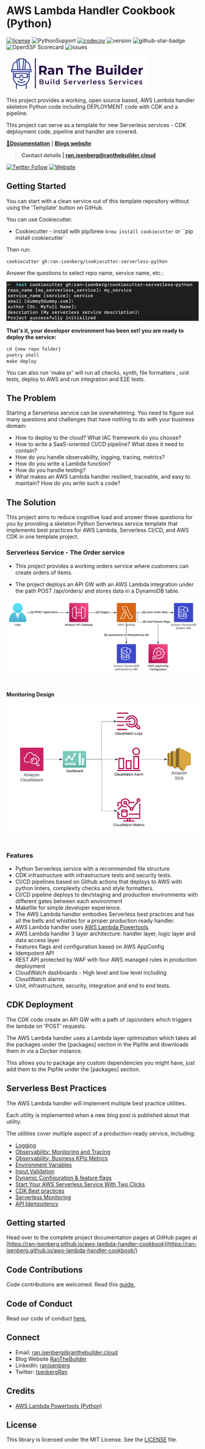 
# AWS Lambda Handler Cookbook (Python)

[![license](https://img.shields.io/github/license/ran-isenberg/aws-lambda-handler-cookbook)](https://github.com/ran-isenberg/aws-lambda-handler-cookbook/blob/master/LICENSE)
![PythonSupport](https://img.shields.io/static/v1?label=python&message=3.12&color=blue?style=flat-square&logo=python)
[![codecov](https://codecov.io/gh/ran-isenberg/aws-lambda-handler-cookbook/branch/main/graph/badge.svg?token=P2K7K4KICF)](https://codecov.io/gh/ran-isenberg/aws-lambda-handler-cookbook)
![version](https://img.shields.io/github/v/release/ran-isenberg/aws-lambda-handler-cookbook)
![github-star-badge](https://img.shields.io/github/stars/ran-isenberg/aws-lambda-handler-cookbook.svg?style=social)
![OpenSSF Scorecard](https://api.securityscorecards.dev/projects/github.com/ran-isenberg/aws-lambda-handler-cookbook/badge)
![issues](https://img.shields.io/github/issues/ran-isenberg/aws-lambda-handler-cookbook)

![alt text](https://github.com/ran-isenberg/aws-lambda-handler-cookbook/blob/main/docs/media/banner.png?raw=true)

This project provides a working, open source based, AWS Lambda handler skeleton Python code including DEPLOYMENT code with CDK and a pipeline.

This project can serve as a template for new Serverless services - CDK deployment code, pipeline and handler are covered.

**[📜Documentation](https://ran-isenberg.github.io/aws-lambda-handler-cookbook/)** | **[Blogs website](https://www.ranthebuilder.cloud)**
> **Contact details | ran.isenberg@ranthebuilder.cloud**

[![Twitter Follow](https://img.shields.io/twitter/follow/IsenbergRan?label=Follow&style=social)](https://twitter.com/IsenbergRan)
[![Website](https://img.shields.io/badge/Website-www.ranthebuilder.cloud-blue)](https://www.ranthebuilder.cloud/)

## Getting Started

You can start with a clean service out of this template repository without using the 'Template' button on GitHub.

You can use Cookiecutter.

* Cookiecutter - install with pip/brew ``brew install cookiecutter`` or ``pip install cookiecutter`

Then run:

```
cookiecutter gh:ran-isenberg/cookiecutter-serverless-python
```

Answer the questions to select repo name, service name, etc.:

![logo](https://github.com/ran-isenberg/cookiecutter-serverless-python/blob/main/media/howto.png?raw=true)


**That's it, your developer environment has been set! you are ready to deploy the service:**

```
cd {new repo folder}
poetry shell
make deploy
```

You can also run 'make pr' will run all checks, synth, file formatters , unit tests, deploy to AWS and run integration and E2E tests.

## **The Problem**

Starting a Serverless service can be overwhelming. You need to figure out many questions and challenges that have nothing to do with your business domain:

- How to deploy to the cloud? What IAC framework do you choose?
- How to write a SaaS-oriented CI/CD pipeline? What does it need to contain?
- How do you handle observability, logging, tracing, metrics?
- How do you write a Lambda function?
- How do you handle testing?
- What makes an AWS Lambda handler resilient, traceable, and easy to maintain? How do you write such a code?


## **The Solution**

This project aims to reduce cognitive load and answer these questions for you by providing a skeleton Python Serverless service template that implements best practices for AWS Lambda, Serverless CI/CD, and AWS CDK in one template project.

### Serverless Service - The Order service

- This project provides a working orders service where customers can create orders of items.

- The project deploys an API GW with an AWS Lambda integration under the path POST /api/orders/ and stores data in a DynamoDB table.

![design](https://github.com/ran-isenberg/aws-lambda-handler-cookbook/blob/main/docs/media/design.png?raw=true)
<br></br>

#### **Monitoring Design**
![monitoring_design](https://github.com/ran-isenberg/aws-lambda-handler-cookbook/blob/main/docs/media/monitoring_design.png?raw=true)
<br></br>
### **Features**

- Python Serverless service with a recommended file structure.
- CDK infrastructure with infrastructure tests and security tests.
- CI/CD pipelines based on Github actions that deploys to AWS with python linters, complexity checks and style formatters.
- CI/CD pipeline deploys to dev/staging and production environments with different gates between each environment
- Makefile for simple developer experience.
- The AWS Lambda handler embodies Serverless best practices and has all the bells and whistles for a proper production ready handler.
- AWS Lambda handler uses [AWS Lambda Powertools](https://docs.powertools.aws.dev/lambda-python/).
- AWS Lambda handler 3 layer architecture: handler layer, logic layer and data access layer
- Features flags and configuration based on AWS AppConfig
- Idempotent API
- REST API protected by WAF with four AWS managed rules in production deployment
- CloudWatch dashboards - High level and low level including CloudWatch alarms
- Unit, infrastructure, security, integration and end to end tests.


## CDK Deployment
The CDK code create an API GW with a path of /api/orders which triggers the lambda on 'POST' requests.

The AWS Lambda handler uses a Lambda layer optimization which takes all the packages under the [packages] section in the Pipfile and downloads them in via a Docker instance.

This allows you to package any custom dependencies you might have, just add them to the Pipfile under the [packages] section.

## Serverless Best Practices
The AWS Lambda handler will implement multiple best practice utilities.

Each utility is implemented when a new blog post is published about that utility.

The utilities cover multiple aspect of a production-ready service, including:

- [Logging](https://www.ranthebuilder.cloud/post/aws-lambda-cookbook-elevate-your-handler-s-code-part-1-logging)
- [Observability: Monitoring and Tracing](https://www.ranthebuilder.cloud/post/aws-lambda-cookbook-elevate-your-handler-s-code-part-2-observability)
- [Observability: Business KPIs Metrics](https://www.ranthebuilder.cloud/post/aws-lambda-cookbook-elevate-your-handler-s-code-part-3-business-domain-observability)
- [Environment Variables](https://www.ranthebuilder.cloud/post/aws-lambda-cookbook-environment-variables)
- [Input Validation](https://www.ranthebuilder.cloud/post/aws-lambda-cookbook-elevate-your-handler-s-code-part-5-input-validation)
- [Dynamic Configuration & feature flags](https://www.ranthebuilder.cloud/post/aws-lambda-cookbook-part-6-feature-flags-configuration-best-practices)
- [Start Your AWS Serverless Service With Two Clicks](https://www.ranthebuilder.cloud/post/aws-lambda-cookbook-part-7-how-to-use-the-aws-lambda-cookbook-github-template-project)
- [CDK Best practices](https://github.com/ran-isenberg/aws-lambda-handler-cookbook)
- [Serverless Monitoring](https://www.ranthebuilder.cloud/post/how-to-effortlessly-monitor-serverless-applications-with-cloudwatch-part-one)
- [API Idempotency](https://www.ranthebuilder.cloud/post/serverless-api-idempotency-with-aws-lambda-powertools-and-cdk)

## Getting started
Head over to the complete project documentation pages at GitHub pages at [https://ran-isenberg.github.io/aws-lambda-handler-cookbook](https://ran-isenberg.github.io/aws-lambda-handler-cookbook/)

## Code Contributions
Code contributions are welcomed. Read this [guide.](https://github.com/ran-isenberg/aws-lambda-handler-cookbook/blob/main/CONTRIBUTING.md)

## Code of Conduct
Read our code of conduct [here.](https://github.com/ran-isenberg/aws-lambda-handler-cookbook/blob/main/CODE_OF_CONDUCT.md)

## Connect
* Email: [ran.isenberg@ranthebuilder.cloud](mailto:ran.isenberg@ranthebuilder.cloud)
* Blog Website [RanTheBuilder](https://www.ranthebuilder.cloud)
* LinkedIn: [ranisenberg](https://www.linkedin.com/in/ranisenberg/)
* Twitter: [IsenbergRan](https://twitter.com/IsenbergRan)

## Credits
* [AWS Lambda Powertools (Python)](https://github.com/aws-powertools/powertools-lambda-python)

## License
This library is licensed under the MIT License. See the [LICENSE](https://github.com/ran-isenberg/aws-lambda-handler-cookbook/blob/main/LICENSE) file.
